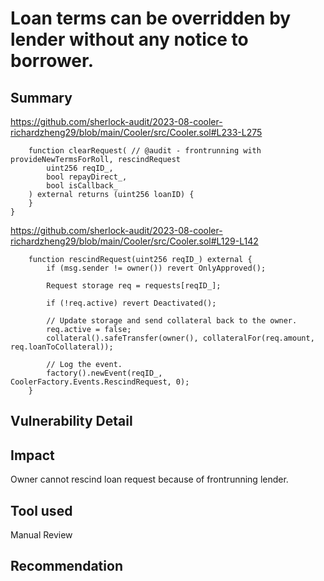 # Loan terms can be overridden by lender without any notice to borrower.

## Summary
https://github.com/sherlock-audit/2023-08-cooler-richardzheng29/blob/main/Cooler/src/Cooler.sol#L233-L275
```solidity
    function clearRequest( // @audit - frontrunning with provideNewTermsForRoll, rescindRequest
        uint256 reqID_,
        bool repayDirect_,
        bool isCallback_
    ) external returns (uint256 loanID) {
    }
}
```

https://github.com/sherlock-audit/2023-08-cooler-richardzheng29/blob/main/Cooler/src/Cooler.sol#L129-L142
```solidity
    function rescindRequest(uint256 reqID_) external {
        if (msg.sender != owner()) revert OnlyApproved();

        Request storage req = requests[reqID_];

        if (!req.active) revert Deactivated();

        // Update storage and send collateral back to the owner.
        req.active = false;
        collateral().safeTransfer(owner(), collateralFor(req.amount, req.loanToCollateral));

        // Log the event.
        factory().newEvent(reqID_, CoolerFactory.Events.RescindRequest, 0);
    }
```
## Vulnerability Detail

## Impact
Owner cannot rescind loan request because of frontrunning lender.

## Tool used

Manual Review

## Recommendation
```
```